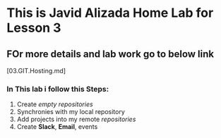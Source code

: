 # This is Javid Alizada Home Lab for Lesson 3
## FOr more details and lab work go to below link
[03.GIT.Hosting.md]

### In This lab i follow this **Steps:**
1. Create *empty repositories*
2. Synchronies with my local repository
3. Add projects into my remote *repositories*
4. Create **Slack**, **Email**, events

